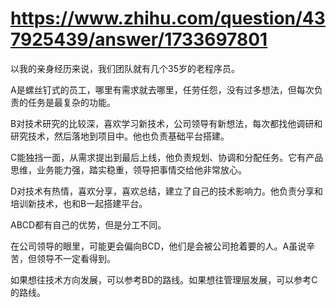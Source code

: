 # https://www.zhihu.com/question/437925439/answer/1733697801

以我的亲身经历来说，我们团队就有几个35岁的老程序员。

A是螺丝钉式的员工，哪里有需求就去哪里，任劳任怨，没有过多想法，但每次负责的任务是最复杂的功能。

B对技术研究的比较深，喜欢学习新技术，公司领导有新想法，每次都找他调研和研究技术，然后落地到项目中。他也负责基础平台搭建。

C能独挡一面，从需求提出到最后上线，他负责规划、协调和分配任务。它有产品思维，业务能力强，踏实稳重，领导把事情交给他非常放心。

D对技术有热情，喜欢分享，喜欢总结，建立了自己的技术影响力。他负责分享和培训新技术，也和B一起搭建平台。

ABCD都有自己的优势，但是分工不同。

在公司领导的眼里，可能更会偏向BCD，他们是会被公司抢着要的人。A虽说辛苦，但领导不一定看得到。

如果想往技术方向发展，可以参考BD的路线。如果想往管理层发展，可以参考C的路线。
